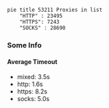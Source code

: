 
```mermaid
pie title 53211 Proxies in list
    "HTTP" : 23495
    "HTTPS": 7243
    "SOCKS" : 28690
```

### Some Info
#### Average Timeout

- mixed: 3.5s
- http: 1.6s
- https: 8.2s
- socks: 5.0s